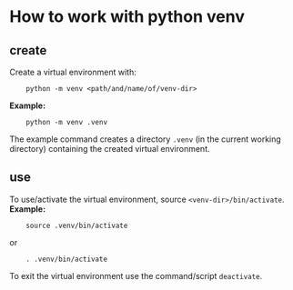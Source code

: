 # How to work with python venv

## create
Create a virtual environment with:
```
    python -m venv <path/and/name/of/venv-dir>
```
**Example:**
```
    python -m venv .venv
```
The example command creates a directory `.venv` (in the current working directory) containing the created virtual environment.

## use
To use/activate the virtual environment, source `<venv-dir>/bin/activate`.
**Example:**
```
    source .venv/bin/activate
```
or
```
    . .venv/bin/activate
```

To exit the virtual environment use the command/script `deactivate`.